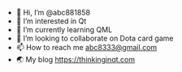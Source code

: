 - 👋 Hi, I’m @abc881858
- 👀 I’m interested in Qt
- 🌱 I’m currently learning QML
- 💞️ I’m looking to collaborate on Dota card game
- 📫 How to reach me abc8333@gmail.com
- 🌏 My blog https://thinkinginqt.com


<!---
abc881858/abc881858 is a ✨ special ✨ repository because its `README.md` (this file) appears on your GitHub profile.
You can click the Preview link to take a look at your changes.
--->
